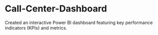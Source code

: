 # Call-Center-Dashboard
Created an interactive Power BI dashboard featuring key performance indicators (KPIs) and metrics.
